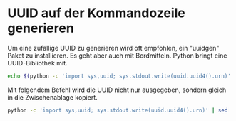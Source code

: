# UUID auf der Kommandozeile generieren

Um eine zufällige UUID zu generieren wird oft empfohlen, ein "uuidgen" Paket zu installieren.
Es geht aber auch mit Bordmitteln. Python bringt eine UUID-Bibliothek mit.

```bash
echo $(python -c 'import sys,uuid; sys.stdout.write(uuid.uuid4().urn)' | sed 's/^urn:uuid://')
```

Mit folgendem Befehl wird die UUID nicht nur ausgegeben, sondern gleich in die Zwischenablage kopiert.

```bash
python -c 'import sys,uuid; sys.stdout.write(uuid.uuid4().urn)' | sed 's/^urn:uuid://'  | pbcopy && pbpaste && echo
````
